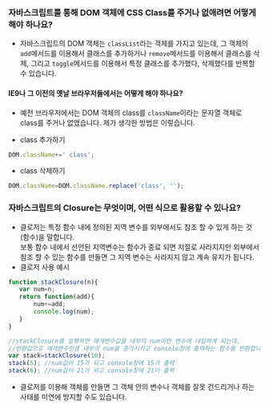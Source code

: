 ### 자바스크립트를 통해 DOM 객체에 CSS Class를 주거나 없애려면 어떻게 해야 하나요?
* 자바스크립트의 DOM 객체는 `classList`라는 객체를 가지고 있는데, 그 객체의 `add`메서드를 이용해서 클래스를 추가하거나 `remove`메서드를 이용해서 클래스를 삭제, 그리고 `toggle`메서드를 이용해서 특정 클래스를 추가했다, 삭제했다를 반복할 수 있습니다.

#### IE9나 그 이전의 옛날 브라우저들에서는 어떻게 해야 하나요?
* 예전 브라우저에서는 DOM 객체의 class를 `className`이라는 문자열 객체로 class를 주거나 없앴습니다.
제가 생각한 방법은 이렇습니다.

 * class 추가하기
 ```javascript
 DOM.className+=' class';
 ```

 * class 삭제하기
 ```javascript
 DOM.className=DOM.className.replace('class', '');
 ```

### 자바스크립트의 Closure는 무엇이며, 어떤 식으로 활용할 수 있나요?
* 클로저는 특정 함수 내에 정의된 지역 변수를 외부에서도 참조 할 수 있게 하는 것(함수)을 말합니다. <br>
보통 함수 내에서 선언된 지역변수는 함수가 종료 되면 저절로 사라지지만 외부에서 참조 할 수 있는 함수를 만들면 그 지역 변수는 사라지지 않고 계속 유지가 됩니다.
 * 클로저 사용 예시
 ```javascript
 function stackClosure(n){
 	var num=n;
 	return function(add){
 		num+=add;
 		console.log(num);
 	}
 }

 //stackClosure를 실행하면 매개변수값을 내부의 num이란 변수에 대입하게 되는데,
 //반환값으로 매개변수만큼 내부의 num을 증가시키고 console창에 출력하는 함수를 반환합니다.
 var stack=stackClosure(10); 
 stack(5); //num값이 15가 되고 console창에 15가 출력 
 stack(6); //num값이 21가 되고 console창에 21이 출력 
 ```

* 클로저를 이용해 객체를 만들면 그 객체 안의 변수나 객체를 잘못 건드리거나 하는 사태를 미연에 방지할 수도 있습니다. 
